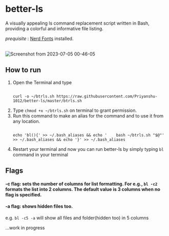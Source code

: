 # better-ls
A visually appealing ls command replacement script written in Bash, providing a colorful and informative file listing.

*prequisite* : [Nerd Fonts](https://www.nerdfonts.com)
installed.
<br>
<br>

![Screenshot from 2023-07-05 00-46-05](https://github.com/Priyanshu-1012/better-ls/assets/39450902/5c7ad7be-47e2-4062-8406-eb80c6294192)

## How to run
1. Open the Terminal and type
   ```shell
   
   curl -o ~/btrls.sh https://raw.githubusercontent.com/Priyanshu-1012/better-ls/master/btrls.sh
   ```
3. Type ```chmod +x ~/btrls.sh``` on terminal to grant permission.
4. Run this command to make an alias for the command and to use it from any location.
   ```shell
   
   echo 'bl(){' >> ~/.bash_aliases && echo '    bash ~/btrls.sh "$@"' >> ~/.bash_aliases && echo '}' >> ~/.bash_aliases
   ``` 
6. Restart your terminal and now you can run better-ls by simply typing ```bl``` command in your terminal


## Flags
#### -c flag: sets the number of columns for list formatting. For e.g., ```bl -c2``` formats the list into 2 columns. The default value is 3 columns when no flag is specified. <br>
#### -a flag: shows hidden files too. <br>
e.g. ```bl -c5 -a``` will show all files and folder(hidden too) in 5 columns


...work in progress
